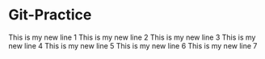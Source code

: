 # Git-Practice

This is my new line 1
This is my new line 2
This is my new line 3
This is my new line 4
This is my new line 5
This is my new line 6
This is my new line 7

